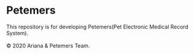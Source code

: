 # Petemers
This repository is for developing Petemers(Pet Electronic Medical Record System).
<br><br>© 2020 Ariana & Petemers Team.
